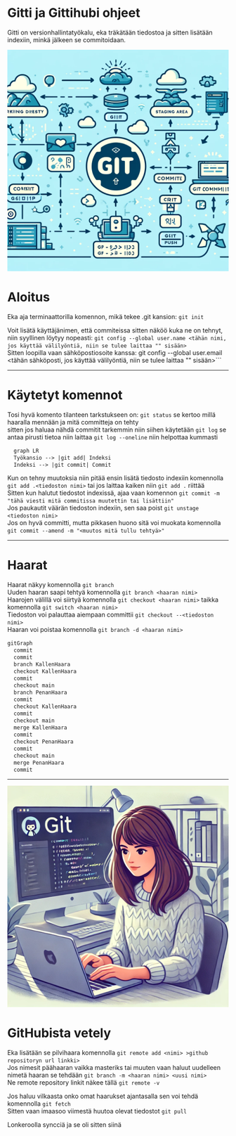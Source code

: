 # Gitti ja Gittihubi ohjeet
Gitti on versionhallintatyökalu, eka träkätään tiedostoa ja sitten lisätään indexiin, minkä jälkeen se commitoidaan. 

![glomblog](gitti.jpg)

# Aloitus
Eka aja terminaattorilla komennon, mikä tekee .git kansion:  ```git init```

Voit lisätä käyttäjänimen, että commiteissa sitten näköö kuka ne on tehnyt, niin syyllinen löytyy nopeasti: ```git config --global user.name <tähän nimi, jos käyttää välilyöntiä, niin se tulee laittaa "" sisään>```\
Sitten loopilla vaan sähköpostiosoite kanssa: git config --global user.email <tähän sähköposti, jos käyttää välilyöntiä, niin se tulee laittaa "" sisään>```

---
# Käytetyt komennot
Tosi hyvä komento tilanteen tarkstukseen on: ```git status``` se kertoo millä haaralla mennään ja mitä committeja on tehty\
sitten jos haluaa nähdä commitit tarkemmin niin siihen käytetään ```git log``` se antaa pirusti tietoa niin laittaa ```git log --oneline``` niin helpottaa kummasti

```mermaid
  graph LR
  Työkansio --> |git add| Indeksi
  Indeksi --> |git commit| Commit
 ```

Kun on tehny muutoksia niin pitää ensin lisätä tiedosto indexiin komennolla ```git add .<tiedoston nimi>``` tai jos laittaa kaiken niin ```git add .``` riittää\
Sitten kun halutut tiedostot indexissä, ajaa vaan komennon ```git commit -m "tähä viesti mitä commitissa muutettin tai lisättiin"```\
Jos paukautit väärän tiedoston indexiin, sen saa poist ```git unstage <tiedoston nimi>```\
Jos on hyvä committi, mutta pikkasen huono sitä voi muokata komennolla ```git commit --amend -m "<muutos mitä tullu tehtyä>"```

---
# Haarat
Haarat näkyy komennolla ```git branch```\
Uuden haaran saapi tehtyä komennolla ```git branch <haaran nimi>```\
Haarojen välillä voi siirtyä komennolla ```git checkout <haaran nimi>``` taikka komennolla ```git switch <haaran nimi>```\
Tiedoston voi palauttaa aiempaan committii ```git checkout --<tiedoston nimi>```\
Haaran voi poistaa komennolla ```git branch -d <haaran nimi>```


```mermaid
gitGraph
  commit
  commit
  branch KallenHaara
  checkout KallenHaara
  commit
  checkout main
  branch PenanHaara
  commit
  checkout KallenHaara
  commit
  checkout main
  merge KallenHaara
  commit
  checkout PenanHaara
  commit
  checkout main
  merge PenanHaara
  commit
```
---
![sanna](sanna_marin_committaa_gittiin.jpg)
# GitHubista vetely
Eka lisätään se pilvihaara komennolla ```git remote add <nimi> >github repositoryn url linkki>```\
Jos nimesit päähaaran vaikka masteriks tai muuten vaan haluut uudelleen nimetä haaran se tehdään ```git branch -m <haaran nimi> <uusi nimi>```\
Ne remote repository linkit näkee tällä ```git remote -v```

Jos haluu vilkaasta onko omat haarukset ajantasalla sen voi tehdä komennolla ```git fetch```\
Sitten vaan imaasoo viimestä huutoa olevat tiedostot ```git pull```

Lonkeroolla syncciä ja se oli sitten siinä
